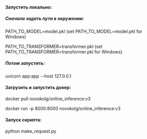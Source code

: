 #### Запустить локально: 

##### Сначала задать пути в окружении:

 PATH_TO_MODEL=model.pkl (set PATH_TO_MODEL=model.pkl for Windows) 
 
 PATH_TO_TRANSFORMER=transformer.pkl (set PATH_TO_TRANSFORMER=transformer.pkl for Windows) 
 
 ##### Потом запустить: 
 
 uvicorn app:app --host 127.0.0.1


#### Загрузить и запустить докер: 
docker pull novokolg/online_inference:v3

docker run -p 8000:8000 novokolg/online_inference:v3

#### Запуск скрипта: 
python make_request.py
